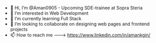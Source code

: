 - 👋 Hi, I’m @Aman0905 - Upcoming SDE-trainee at Sopra Steria
- 👀 I’m interested in Web Development 
- 🌱 I’m currently learning Full Stack
- 💞️ I’m looking to collaborate on designing web pages and frontend projects
- 📫 How to reach me ---> https://www.linkedin.com/in/amankgin/

<!---
Aman0905/Aman0905 is a ✨ special ✨ repository because its `README.md` (this file) appears on your GitHub profile.
You can click the Preview link to take a look at your changes.
--->
